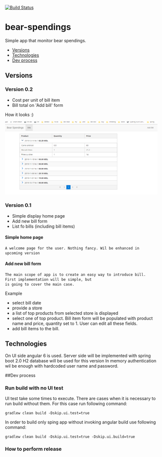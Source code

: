 [![Build Status](https://travis-ci.org/fagot013/bear-spendings.svg?branch=master)](https://travis-ci.org/fagot013/bear-spendings)
# bear-spendings
Simple app that monitor bear spendings. 

- [Versions](#versions)
- [Technologies](#technologies)
- [Dev process](#dev-process)


## Versions 

### Version 0.2
 - Cost per unit of bill item
 - Bill total on 'Add bill' form
 
How it looks :)

![Version 0.0.2](docs/imgs/version_0_0_2.png)


### Version 0.1
 - Simple display home page
 - Add new bill form
 - List fo bills (including bill items)


#### Simple home page
    A welcome page for the user. Nothing fancy. Wil be enhanced in upcoming version
#### Add new bill form
    The main scope of app is to create an easy way to introduce bill. First implementation will be simple, but
    is going to cover the main case.

   Example
   * select bill date
   * provide a store
   * a list of top products from selected store is displayed
   * select one of top product. Bill item form will be populated with product name and price, quantity set to 1.
   User can edit all these fields.
   * add bill items to the bill.
    

## Technologies
On UI side angular 6 is used. Server side will be implemented with spring boot 2.0
H2 database will be used for this version
In memory authentication wil be enough with hardcoded user name and password.

##Dev process

### Run build with no UI test
UI test take some times to execute. There are cases when it is necessary to run build without them.
For this case run following command:
```shell script
gradlew clean build -Dskip.ui.test=true
``` 

In order to build only sping app without invoking angular build use following command:
```shell script
gradlew clean build -Dskip.ui.test=true -Dskip.ui.build=true
```
### How to perform release
